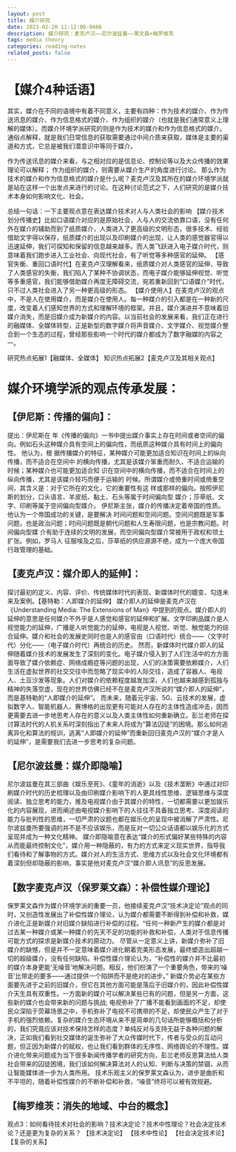 ```yaml
---
layout: post
title: 媒介研究
date: 2023-02-20 11:12:00-0400
description: 媒介研究：麦克卢汉——尼尔波兹曼——莱文森+梅罗维茨
tags: media theory
categories: reading-notes
related_posts: false
---
```


# 【媒介4种话语】
其实，媒介在不同的语境中有着不同意义，主要有四种：作为技术的媒介、作为传送讯息的媒介、作为信息格式的媒介、作为组织的媒介（也就是我们通常意义上理解的媒体）。而媒介环境学派研究的则是作为技术的媒介和作为信息格式的媒介。
通俗点解释，就是我们日常信息的获取需要通过中间介质来获取，媒体是主要的渠道和方式，它总是被我们潜意识中等同于媒介。

作为传送讯息的媒介来看，与之相对应的是信息论、控制论等以及大众传播的效果理论可以解释；
作为组织的媒介，则需要从媒介生产的角度进行讨论。
那么作为技术的媒介和作为信息格式的媒介是什么呢？麦克卢汉及其所在的媒介环境学派就是站在这样一个出发点来进行的讨论。在这种讨论范式之下，人们研究的是媒介技术本身如何影响文化、社会。

总结一句话：一下主要观点意在表达媒介技术对人与人类社会的影响
【媒介技术划分传播史】比如口语媒介对应的是原始社会，人与人的交流依靠口语，没有任何外在媒介的辅助而到了纸质媒介，人类进入了更高级的文明形态，很多技术、经验借助文字得以保存，纸质媒介的出现以及印刷媒介的出现，让人类的感觉器官得以迅速延伸，我们可探知和保留的信息越来越多。而人类飞跃进入电子媒介时代，则意味着我们跑步进入工业社会、向现代社会，有了听觉等多种感官的延伸。
【感官失衡、重回口语时代】在麦克卢汉理解看来，纸质媒介对人类感官的延伸，导致了人类感官的失衡，我们陷入了某种不协调状态，而电子媒介能够延伸视觉、听觉等多重感官，我们能够借助媒介再度无障碍交流，宛若重新回到“口语媒介”时代，只不过人类社会进入了另一种更高级的形态。
【媒介使用人】在麦克卢汉的观点中，不是人在使用媒介，而是媒介在使用人。每一种媒介的引入都是在一种新的尺度，改变着人们感知世界的方式和理解环境的框架。并且，媒介演进并不意味着旧媒介消失，而是旧媒介成为新媒介的内容。以当前社会的发展来看，我们正在进行的融媒体、全媒体转型，正是新型的数字媒介将声音媒介、文字媒介、视觉媒介整合到一个生态的过程，曾经那些影响一个时代的媒介都成为了数字融媒的内容之一。

研究热点拓展1【融媒体、全媒体】
知识热点拓展2【麦克卢汉及其相关观点】

# 媒介环境学派的观点传承发展：
## 【伊尼斯：传播的偏向】：
提出：伊尼斯在  年《传播的偏向》一书中提出媒介事实上存在时间或者空间的偏向。例如石头这种媒介具有空间上的偏向性，而纸质这种媒介具有时间上的偏向性。
他认为，根 据传播媒介的特征，某种媒介可能更加适合知识在时间上的纵向传播，而不适合在空间中 的横向传播，尤其是该媒介笨重而耐久、不适合运输的时候；某种媒介也可能更加适合知 识在空间中的横向传播，而不适合在时间上的纵向传播，尤其是该媒介轻巧而便于运输的 时候。所谓媒介或倚重时间或倚重空间，其含义是：对于它所在的文化，它的重要性有这 样或那样的偏向。按照伊尼斯的划分，口头语言、羊皮纸、黏土、石头等属于时间偏向型 媒介；莎草纸、文字、印刷等属于空间偏向型媒介。 
伊尼斯主张，媒介的传播决定着帝国的性质。他认为一个帝国成功的关键，是要解决 时间问题和空间问题。空间问题既是军事问题，也是政治问题；时间问题既是朝代问题和人生寿限问题，也是宗教问题。时间偏向型媒 介有助于连续的文明的发展，而空间偏向型媒介常被用于政权和领土扩张。例如，罗马人 征服埃及之后，莎草纸的供应源源不绝，成为一个庞大帝国行政管理的基础。
## 【麦克卢汉：媒介即人的延伸】：
探讨最初的定义、内容、评价、传统媒体时代的表现、新媒体时代的嬗变、勾连未来及案例。【基特勒：人即媒介的延伸】
媒介即人的延伸是麦克卢汉在《Understanding Media: The Extensions of Man》中提到的观点。媒介即人的延伸的意思是任何媒介不外乎是人感觉和感官的延伸和扩展。文字印刷品媒介是人视觉能力的延伸，广播是人听觉能力的延伸，电视是人视觉、听觉、触觉能力的综合延伸。媒介和社会的发展史同时也是人的感官由（口语时代）统合——（文字时代）分化——（电子媒介时代）再统合的历史。
然而，新媒体时代媒介即人的延伸随着媒介技术的发展发生了深刻的变化。电子媒介侵入到了人们生活中的方方面面导致了媒介依赖症、网络成瘾症等问题的出现，人们的决策需要依赖媒介，人们生活在虚拟世界的社交交往中而忽略了现实中的人际交往，造成了容器人、电视人、土豆沙发等现象。人们对媒介的依赖程度越发加深，人们也越来越感到孤独与精神的失落空虚，现在的世界仿佛已经不在是麦克卢汉所说的“媒介即人的延伸”，而是基特勒的“人即媒介的延伸”。
而未来，随着元宇宙、5G、云技术的发展，虚拟数字人、智能机器人、赛博格的出现更有可能对人存在的主体性造成冲击，因而更需要去进一步地思考人存在的意义以及人类主体性如何重新确立。彭兰老师在探讨算法时代的人机关系时深刻指出了未来人将成为“算法囚徒”的困境。那么如何逃离异化和算法的规训，逃离“人即媒介的延伸”而重新回归麦克卢汉的“媒介才是人的延伸”，是需要我们去进一步思考的复杂问题。
## 【尼尔波兹曼：媒介即隐喻】
尼尔波兹曼在其三部曲《娱乐至死》、《童年的消逝》以及《技术垄断》中通过对印刷媒介时代的历史梳理以及由印刷媒介影响下的人更具线性思维、逻辑思维与深度阅读、独立思考的能力，推及电视媒介由于其媒介的特性，一切都需要以更加娱乐化的内容展现，进而阐述由电视媒介影响下的人往往不具备独立思考、深度阅读的能力与批判性的思维，一切严肃的议题也都在娱乐化的呈现中被消解了严肃性。尼尔波兹曼所要强调的并不是不应该娱乐，而是反对一切公众话语都以娱乐化的方式呈现并成为一种文化精神。
媒介即隐喻意在表达“媒介的形式偏好某些特殊的内容从而能最终控制文化”，媒介用一种隐蔽的，有力的方式来定义现实世界，指导我们看待和了解事物的方式。媒介对人的生活方式、思维方式以及社会文化环境都有着深刻但却隐蔽的影响，事实是他对麦克卢汉“媒介即人讯息”的反思发展。
## 【数字麦克卢汉（保罗莱文森）：补偿性媒介理论】
保罗莱文森作为媒介环境学派的重要一员，他接续麦克卢汉“技术决定论”观点的同时，又创造性发展出了补偿性媒介理论，认为媒介都需要不断得到补偿和补救，媒介进化正是新媒介对旧媒介缺陷进行补偿的过程。“任何一种新产生的媒介都是对过去某一种媒介或某一种媒介的先天不足的功能的补救和补偿，人类对于信息传播可能方式的探求是新媒介技术的原动力。
尽管从一定意义上讲，新媒介弥补了旧媒介的缺憾，但是并不一定意味着媒介进化朝着完美形态发展，最终塑造出超越一切的超级媒介，没有任何缺陷。补偿性媒介理论认为，“补偿性的媒介并不比最初的媒介本身更能‘无噪音’地解决问题。相反，他们扮演了一个重要角色，带来的‘噪音’比带走的要多——通过提供一个陷阱而不是绝对的进步。”
新媒介势必在某些方面要先进于之前的旧媒介，但它在其他方面可能是落后于旧媒介的，因此补偿性媒介天生具有双重性。一方面新的媒介可以解决某些已有的问题，但是另一方面，这些新的媒介也会带来新的问题与挑战; 电视弥补了广播不能看到画面的不足，却使民众深陷于荧幕场景之中，手机弥补了电视不可携带的不足，却使民众产生了对于手机的强烈依赖。复杂的媒介生态环境从来不是简单的几句话所能够概括和分析的，我们究竟应该对技术保持怎样的态度？单纯反对与支持无益于各种问题的解决，正如我们看到社交媒体的诞生弥补了大众传媒时代下，传者与受众的互动问题，但正因为新媒介的赋权，也让我们看到群体的无序性、网络舆论的不理性。媒介进化带来问题成为当下很多新闻传播学者的研究方向，彭兰老师反思算法给人类社会带来的囚徒困境，我们该如何解决算法对人的认知、判断与决策的禁锢，从而让智能媒体进一步为人类所用。
技术乐观主义的保罗莱文森认为，进步是曲折和不平坦的，随着补偿性媒介的不断补偿和补救，“噪音”终将可以被有效规避。
## 【梅罗维茨：消失的地域、中台的概念】
观点3：如何看待技术对社会的影响？技术决定论？技术中性理论？社会决定技术论？还是更为复杂的关系？
【技术决定论】
【技术中性论】
【社会决定技术论】
【复杂的关系】
